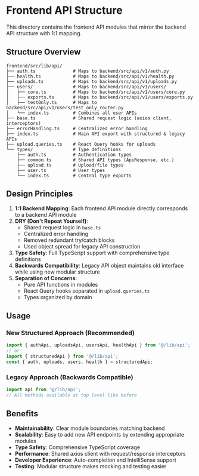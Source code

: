 # Frontend API Structure

This directory contains the frontend API modules that mirror the backend API structure with 1:1 mapping.

## Structure Overview

```
frontend/src/lib/api/
├── auth.ts              # Maps to backend/src/api/v1/auth.py
├── health.ts            # Maps to backend/src/api/v1/health.py  
├── uploads.ts           # Maps to backend/src/api/v1/uploads.py
├── users/               # Maps to backend/src/api/v1/users/
│   ├── core.ts          # Maps to backend/src/api/v1/users/core.py
│   ├── exports.ts       # Maps to backend/src/api/v1/users/exports.py
│   ├── testOnly.ts      # Maps to backend/src/api/v1/users/test_only_router.py
│   └── index.ts         # Combines all user APIs
├── base.ts              # Shared request logic (axios client, interceptors)
├── errorHandling.ts     # Centralized error handling
├── index.ts             # Main API export with structured & legacy APIs
├── upload.queries.ts    # React Query hooks for uploads
└── types/               # Type definitions
    ├── auth.ts          # Authentication types
    ├── common.ts        # Shared API types (ApiResponse, etc.)
    ├── upload.ts        # Upload/file types  
    ├── user.ts          # User types
    └── index.ts         # Central type exports
```

## Design Principles

1. **1:1 Backend Mapping**: Each frontend API module directly corresponds to a backend API module
2. **DRY (Don't Repeat Yourself)**:
   - Shared request logic in `base.ts`
   - Centralized error handling
   - Removed redundant try/catch blocks
   - Used object spread for legacy API construction
3. **Type Safety**: Full TypeScript support with comprehensive type definitions
4. **Backwards Compatibility**: Legacy API object maintains old interface while using new modular structure
5. **Separation of Concerns**:
   - Pure API functions in modules
   - React Query hooks separated in `upload.queries.ts`
   - Types organized by domain

## Usage

### New Structured Approach (Recommended)

```typescript
import { authApi, uploadsApi, usersApi, healthApi } from '@/lib/api';
// or
import { structuredApi } from '@/lib/api';
const { auth, uploads, users, health } = structuredApi;
```

### Legacy Approach (Backwards Compatible)

```typescript
import api from '@/lib/api';
// All methods available at top level like before
```

## Benefits

- **Maintainability**: Clear module boundaries matching backend
- **Scalability**: Easy to add new API endpoints by extending appropriate modules
- **Type Safety**: Comprehensive TypeScript coverage
- **Performance**: Shared axios client with request/response interceptors
- **Developer Experience**: Auto-completion and IntelliSense support
- **Testing**: Modular structure makes mocking and testing easier
